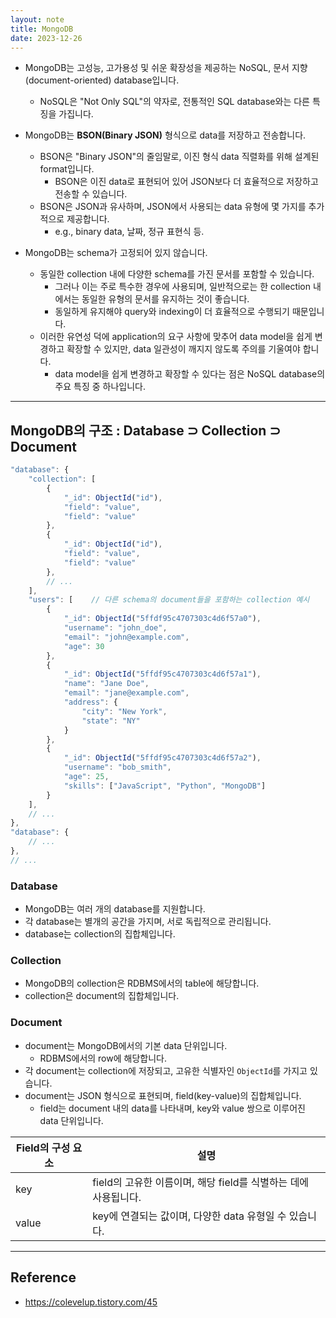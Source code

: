 ```yaml
---
layout: note
title: MongoDB
date: 2023-12-26
---
```





- MongoDB는 고성능, 고가용성 및 쉬운 확장성을 제공하는 NoSQL, 문서 지향(document-oriented) database입니다.
    - NoSQL은 "Not Only SQL"의 약자로, 전통적인 SQL database와는 다른 특징을 가집니다.

- MongoDB는 **BSON(Binary JSON)** 형식으로 data를 저장하고 전송합니다.
    - BSON은 "Binary JSON"의 줄임말로, 이진 형식 data 직렬화를 위해 설계된 format입니다.
        - BSON은 이진 data로 표현되어 있어 JSON보다 더 효율적으로 저장하고 전송할 수 있습니다.
    - BSON은 JSON과 유사하며, JSON에서 사용되는 data 유형에 몇 가지를 추가적으로 제공합니다.
        - e.g., binary data, 날짜, 정규 표현식 등.
    
- MongoDB는 schema가 고정되어 있지 않습니다.
    - 동일한 collection 내에 다양한 schema를 가진 문서를 포함할 수 있습니다.
        - 그러나 이는 주로 특수한 경우에 사용되며, 일반적으로는 한 collection 내에서는 동일한 유형의 문서를 유지하는 것이 좋습니다.
        - 동일하게 유지해야 query와 indexing이 더 효율적으로 수행되기 때문입니다.
    - 이러한 유연성 덕에 application의 요구 사항에 맞추어 data model을 쉽게 변경하고 확장할 수 있지만, data 일관성이 깨지지 않도록 주의를 기울여야 합니다.
        - data model을 쉽게 변경하고 확장할 수 있다는 점은 NoSQL database의 주요 특징 중 하나입니다.




---




## MongoDB의 구조 : Database ⊃ Collection ⊃ Document

```js
"database": {
    "collection": [
        {
            "_id": ObjectId("id"),
            "field": "value",
            "field": "value"
        },
        {
            "_id": ObjectId("id"),
            "field": "value",
            "field": "value"
        },
        // ...
    ],
    "users": [    // 다른 schema의 document들을 포함하는 collection 예시
        {    
            "_id": ObjectId("5ffdf95c4707303c4d6f57a0"),
            "username": "john_doe",
            "email": "john@example.com",
            "age": 30
        },
        {
            "_id": ObjectId("5ffdf95c4707303c4d6f57a1"),
            "name": "Jane Doe",
            "email": "jane@example.com",
            "address": {
                "city": "New York",
                "state": "NY"
            }
        },
        {
            "_id": ObjectId("5ffdf95c4707303c4d6f57a2"),
            "username": "bob_smith",
            "age": 25,
            "skills": ["JavaScript", "Python", "MongoDB"]
        }
    ],
    // ...
},
"database": {
    // ...
},
// ...
```


### Database

- MongoDB는 여러 개의 database를 지원합니다.
- 각 database는 별개의 공간을 가지며, 서로 독립적으로 관리됩니다.
- database는 collection의 집합체입니다.


### Collection

- MongoDB의 collection은 RDBMS에서의 table에 해당합니다.
- collection은 document의 집합체입니다.


### Document

- document는 MongoDB에서의 기본 data 단위입니다.
    - RDBMS에서의 row에 해당합니다.
- 각 document는 collection에 저장되고, 고유한 식별자인 `ObjectId`를 가지고 있습니다.
- document는 JSON 형식으로 표현되며, field(key-value)의 집합체입니다.
    - field는 document 내의 data를 나타내며, key와 value 쌍으로 이루어진 data 단위입니다.

| Field의 구성 요소 | 설명 |
| --- | --- |
| key | field의 고유한 이름이며, 해당 field를 식별하는 데에 사용됩니다. |
| value | key에 연결되는 값이며, 다양한 data 유형일 수 있습니다. |




---




## Reference

- <https://colevelup.tistory.com/45>
